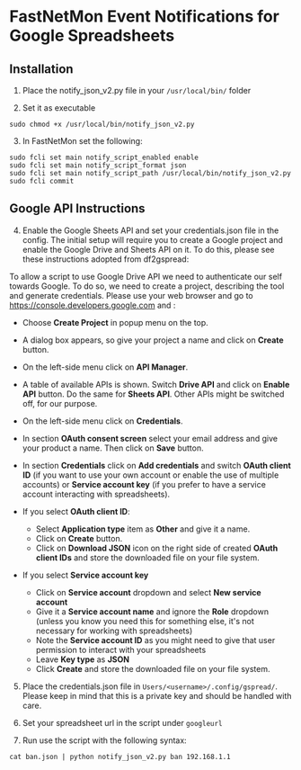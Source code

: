 # FastNetMon Event Notifications for Google Spreadsheets

## Installation

1. Place the notify_json_v2.py file in your `/usr/local/bin/` folder

2. Set it as executable

```shell
sudo chmod +x /usr/local/bin/notify_json_v2.py
```

3. In FastNetMon set the following:

```
sudo fcli set main notify_script_enabled enable
sudo fcli set main notify_script_format json
sudo fcli set main notify_script_path /usr/local/bin/notify_json_v2.py
sudo fcli commit
```

## Google API Instructions

4. Enable the Google Sheets API and set your credentials.json file in the config. The initial setup will require you to create a Google project and enable the Google Drive  and Sheets API on it. To do this, please see these instructions adopted from df2gspread:

To allow a script to use Google Drive API we need to authenticate our
self towards Google. To do so, we need to create a project, describing
the tool and generate credentials. Please use your web browser and go to https://console.developers.google.com and :

-  Choose **Create Project** in popup menu on the top.
-  A dialog box appears, so give your project a name and click on
   **Create** button.
-  On the left-side menu click on **API Manager**.
-  A table of available APIs is shown. Switch **Drive API** and click on
   **Enable API** button. Do the same for **Sheets API**. Other APIs might
   be switched off, for our purpose.
-  On the left-side menu click on **Credentials**.
-  In section **OAuth consent screen** select your email address and
   give your product a name. Then click on **Save** button.
-  In section **Credentials** click on **Add credentials** and switch
   **OAuth client ID** (if you want to use your own account or enable
   the use of multiple accounts) or **Service account key** (if you prefer
   to have a service account interacting with spreadsheets).

-  If you select **OAuth client ID**:
   -  Select **Application type** item as **Other** and give it a name.
   -  Click on **Create** button.
   -  Click on **Download JSON** icon on the right side of created
      **OAuth client IDs** and store the downloaded file on your file system.

-  If you select **Service account key**
   -  Click on **Service account** dropdown and select **New service account**
   -  Give it a **Service account name** and ignore the **Role** dropdown
      (unless you know you need this for something else, it's not necessary for
      working with spreadsheets)
   -  Note the **Service account ID** as you might need to give that user
      permission to interact with your spreadsheets
   -  Leave **Key type** as **JSON**
   -  Click **Create** and store the downloaded file on your file system.

5. Place the credentials.json file in `Users/<username>/.config/gspread/`. Please keep in mind that this is a private key and should be handled with care.

6. Set your spreadsheet url in the script under `googleurl`

6. Run use the script with the following syntax:

```
cat ban.json | python notify_json_v2.py ban 192.168.1.1
```
